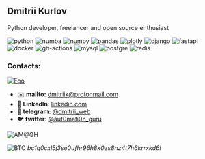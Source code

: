 ## Dmitrii Kurlov

Python developer, freelancer and open source enthusiast

![python](https://img.shields.io/badge/Python-FFD43B?style=for-the-badge&logo=python&logoColor=darkgreen) ![numba](https://img.shields.io/badge/Numba-00A3E0?style=for-the-badge&logo=Numba&logoColor=white) ![numpy](https://img.shields.io/badge/Numpy-777BB4?style=for-the-badge&logo=numpy&logoColor=white) ![pandas](https://img.shields.io/badge/Pandas-2C2D72?style=for-the-badge&logo=pandas&logoColor=white) ![plotly](https://img.shields.io/badge/Plotly-239120?style=for-the-badge&logo=plotly&logoColor=white) ![django](https://img.shields.io/badge/Django-092E20?style=for-the-badge&logo=django&logoColor=green) ![fastapi](https://img.shields.io/badge/fastapi-109989?style=for-the-badge&logo=FASTAPI&logoColor=white) ![docker](https://img.shields.io/badge/Docker-2CA5E0?style=for-the-badge&logo=docker&logoColor=white) ![gh-actions](	https://img.shields.io/badge/GitHub_Actions-2088FF?style=for-the-badge&logo=github-actions&logoColor=white) ![mysql](https://img.shields.io/badge/MySQL-005C84?style=for-the-badge&logo=mysql&logoColor=white) ![postgre](https://img.shields.io/badge/PostgreSQL-316192?style=for-the-badge&logo=postgresql&logoColor=white) ![redis](https://img.shields.io/badge/redis-%23DD0031.svg?&style=for-the-badge&logo=redis&logoColor=white)

### Contacts:

[![Foo](https://img.shields.io/badge/ProtonMail-8B89CC?style=for-the-badge&logo=protonmail&logoColor=white)](mailto:dmitriik@protonmail.com)

- :envelope: **mailto:** dmitriik@protonmail.com
- :bust_in_silhouette: **LinkedIn**: [linkedin.com](https://www.linkedin.com/in/dmitrii-k-145307222/)
- :incoming_envelope: **telegram:** [@dmitrii_web](https://t.me/dmitrii_web)
- :bird: **twitter**: [@aut0mati0n_guru](https://twitter.com/aut0mati0n_guru)

![AM@GH](https://github-readme-stats.vercel.app/api/?username=dmitriiweb&show_icons=true&title_color=fff&icon_color=35a8df&text_color=9f9f9f&bg_color=151515)

![BTC](https://img.shields.io/badge/Bitcoin-000000?style=for-the-badge&logo=bitcoin&logoColor=white) *bc1q0cxl5j3se0ufhr96h8x0zs8nz4t7h6krrxkd6l*
